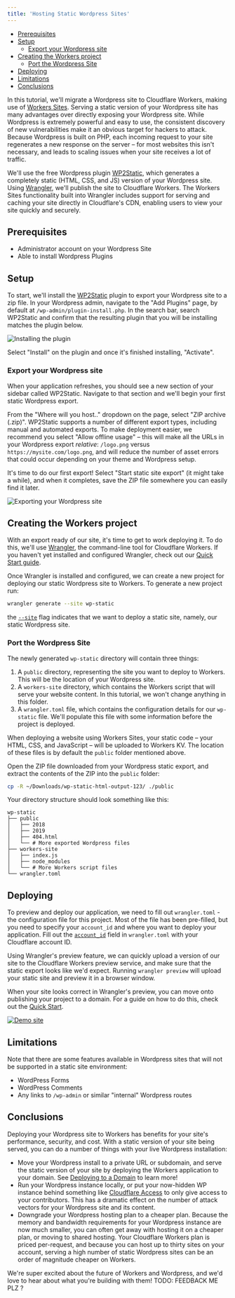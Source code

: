 ```yaml
---
title: 'Hosting Static Wordpress Sites'
---
```


- [Prerequisites](#prerequisites)
- [Setup](#setup)
  - [Export your Wordpress site](#export-your-wordpress-site)
- [Creating the Workers project](#creating-the-workers-project)
  - [Port the Wordpress Site](#port-the-wordpress-site)
- [Deploying](#deploying)
- [Limitations](#limitations)
- [Conclusions](#conclusions)

In this tutorial, we'll migrate a Wordpress site to Cloudflare Workers, making use of [Workers Sites](/sites). Serving a static version of your Wordpress site has many advantages over directly exposing your Wordpress site. While Wordpress is extremely powerful and easy to use, the consistent discovery of new vulnerabilities make it an obvious target for hackers to attack. Because Wordpress is built on PHP, each incoming request to your site regenerates a new response on the server – for most websites this isn't necessary, and leads to scaling issues when your site receives a lot of traffic.

We'll use the free Wordpress plugin [WP2Static](https://wordpress.org/plugins/static-html-output-plugin/), which generates a completely static (HTML, CSS, and JS) version of your Wordpress site. Using [Wrangler](https://github.com/cloudflare/wrangler), we'll publish the site to Cloudflare Workers. The Workers Sites functionality built into Wrangler includes support for serving and caching your site directly in Cloudflare's CDN, enabling users to view your site quickly and securely.

## Prerequisites

- Administrator account on your Wordpress Site
- Able to install Wordpress Plugins

## Setup

To start, we'll install the [WP2Static](https://wordpress.org/plugins/static-html-output-plugin/) plugin to export your Wordpress site to a zip file. In your Wordpress admin, navigate to the "Add Plugins" page, by default at `/wp-admin/plugin-install.php`. In the search bar, search WP2Static and confirm that the resulting plugin that you will be installing matches the plugin below.

![Installing the plugin](media/wordpress--install-plugin.png)

Select "Install" on the plugin and once it's finished installing, "Activate".

### Export your Wordpress site

When your application refreshes, you should see a new section of your sidebar called WP2Static. Navigate to that section and we'll begin your first static Wordpress export.

From the "Where will you host.." dropdown on the page, select "ZIP archive (.zip)". WP2Static supports a number of different export types, including manual and automated exports. To make deployment easier, we recommend you select "Allow offline usage" – this will make all the URLs in your Wordpress export _relative_: `/logo.png` versus `https://mysite.com/logo.png`, and will reduce the number of asset errors that could occur depending on your theme and Wordpress setup.

It's time to do our first export! Select "Start static site export" (it might take a while), and when it completes, save the ZIP file somewhere you can easily find it later.

![Exporting your Wordpress site](media/wordpress--export.png)

## Creating the Workers project

With an export ready of our site, it's time to get to work deploying it. To do this, we'll use [Wrangler](https://github.com/cloudflare/wrangler), the command-line tool for Cloudflare Workers. If you haven't yet installed and configured Wrangler, check out our [Quick Start guide](/quickstart).

Once Wrangler is installed and configured, we can create a new project for deploying our static Wordpress site to Workers. To generate a new project run:

```sh
wrangler generate --site wp-static
```

the [`--site`](/tooling/wrangler/sites/#commands) flag indicates that we want to deploy a static site, namely, our static Wordpress site.

### Port the Wordpress Site

The newly generated `wp-static` directory will contain three things:

1. A `public` directory, representing the site you want to deploy to Workers. This will be the location of your Wordpress site.
2. A `workers-site` directory, which contains the Workers script that will serve your website content. In this tutorial, we won't change anything in this folder.
3. A `wrangler.toml` file, which contains the configuration details for our `wp-static` file. We'll populate this file with some information before the project is deployed.

When deploying a website using Workers Sites, your static code – your HTML, CSS, and JavaScript – will be uploaded to Workers KV. The location of these files is by default the `public` folder mentioned above.

Open the ZIP file downloaded from your Wordpress static export, and extract the contents of the ZIP into the `public` folder:

```sh
cp -R ~/Downloads/wp-static-html-output-123/ ./public
```

Your directory structure should look something like this:

```
wp-static
├── public
│   ├── 2018
│   ├── 2019
│   ├── 404.html
│   └── # More exported Wordpress files
├── workers-site
│   ├── index.js
│   ├── node_modules
│   └── # More Workers script files
└── wrangler.toml
```

## Deploying

To preview and deploy our application, we need to fill out `wrangler.toml` - the configuration file for this project. Most of the file has been pre-filled, but you need to specify your `account_id` and where you want to deploy your application. Fill out the [`account_id`](/quickstart/#account-id-and-zone-id) field in `wrangler.toml` with your Cloudflare account ID.

Using Wrangler's preview feature, we can quickly upload a version of our site to the Cloudflare Workers preview service, and make sure that the static export looks like we'd expect. Running `wrangler preview` will upload your static site and preview it in a browser window.

When your site looks correct in Wrangler's preview, you can move onto publishing your project to a domain. For a guide on how to do this, check out the [Quick Start](/quickstart/#publish-your-project).

[![Demo site](media/wordpress--demo.png)](https://wp-static.signalnerve.workers.dev)

## Limitations

Note that there are some features available in Wordpress sites that will not be supported in a static site environment:

- WordPress Forms
- WordPress Comments
- Any links to `/wp-admin` or similar "internal" Wordpress routes

## Conclusions

Deploying your Wordpress site to Workers has benefits for your site's performance, security, and cost. With a static version of your site being served, you can do a number of things with your live Wordpress installation:

- Move your Wordpress install to a private URL or subdomain, and serve the static version of your site by deploying the Workers application to your domain. See [Deploying to a Domain](/quickstart/#publish-to-your-domain) to learn more!
- Run your Wordpress instance locally, or put your now-hidden WP instance behind something like [Cloudflare Access](https://www.cloudflare.com/products/cloudflare-access/) to only give access to your contributors. This has a dramatic effect on the number of attack vectors for your Wordpress site and its content.
- Downgrade your Wordpress hosting plan to a cheaper plan. Because the memory and bandwidth requirements for your Wordpress instance are now much smaller, you can often get away with hosting it on a cheaper plan, or moving to shared hosting. Your Cloudflare Workers plan is priced per-request, and because you can host up to thirty sites on your account, serving a high number of static Wordpress sites can be an order of magnitude cheaper on Workers.

We're super excited about the future of Workers and Wordpress, and we'd love to hear about what you're building with them! TODO: FEEDBACK ME PLZ ?
